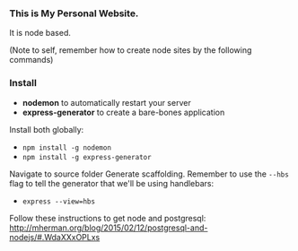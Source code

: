 ### This is My Personal Website.

It is node based.

(Note to self, remember how to create node sites by the following commands)

### Install

* __nodemon__ to automatically restart your server
* __express-generator__ to create a bare-bones application

Install both globally:

* <code>npm install -g nodemon</code>
* <code>npm install -g express-generator</code>

Navigate to source folder
Generate scaffolding. Remember to use the <code>--hbs</code> flag to tell the generator that we'll be using handlebars:

* <code>express --view=hbs</code>

Follow these instructions to get node and postgresql: http://mherman.org/blog/2015/02/12/postgresql-and-nodejs/#.WdaXXxOPLxs